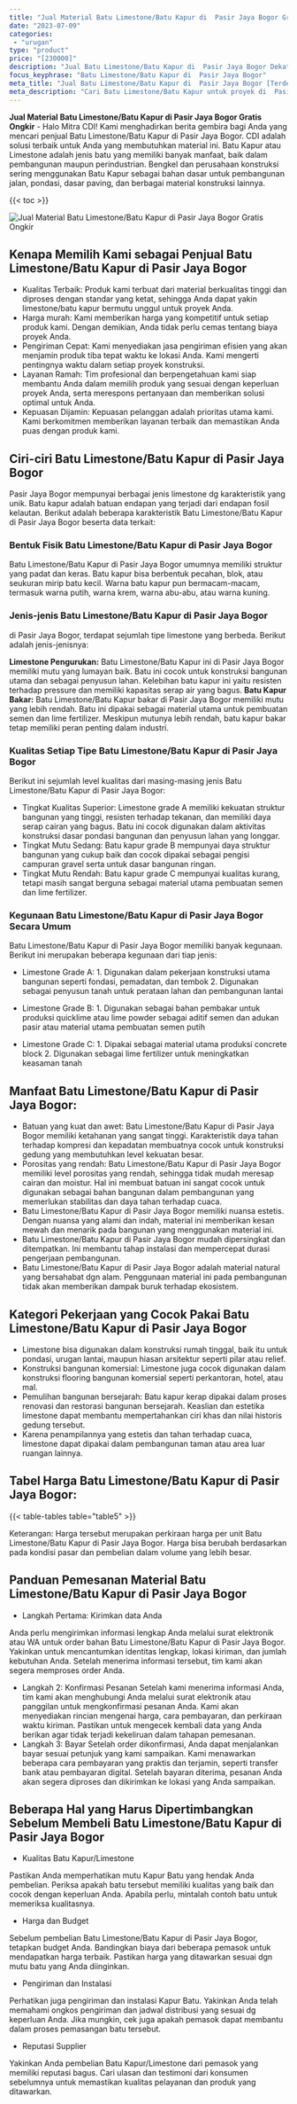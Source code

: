 ```yaml
---
title: "Jual Material Batu Limestone/Batu Kapur di  Pasir Jaya Bogor Gratis Ongkir"
date: "2023-07-09"
categories:
 - "urugan"
type: "product"
price: "[230000]"
description: "Jual Batu Limestone/Batu Kapur di  Pasir Jaya Bogor Dekat. Batu Limestone/Batu Kapur ini sering digunakan dalam proyek konstruksi sebagai batu alam yang mewah dan tahan lama. Silakan hubungi kami untuk informasi lebih lanjut."
focus_keyphrase: "Batu Limestone/Batu Kapur di  Pasir Jaya Bogor"
meta_title: "Jual Batu Limestone/Batu Kapur di  Pasir Jaya Bogor [Terdekat] - CDI"
meta_description: "Cari Batu Limestone/Batu Kapur untuk proyek di  Pasir Jaya Bogor? Kami menawarkan Batu Limestone/Batu Kapur berkualitas untuk batu alam. Segera dapatkan penawaran terbaik."
---
```


**Jual Material Batu Limestone/Batu Kapur di  Pasir Jaya Bogor Gratis Ongkir** - Halo Mitra CDI! Kami menghadirkan berita gembira bagi Anda yang mencari penjual Batu Limestone/Batu Kapur di  Pasir Jaya Bogor. CDI adalah solusi terbaik untuk Anda yang membutuhkan material ini. Batu Kapur atau Limestone adalah jenis batu yang memiliki banyak manfaat, baik dalam pembangunan maupun perindustrian. Bengkel dan perusahaan konstruksi sering menggunakan Batu Kapur sebagai bahan dasar untuk pembangunan jalan, pondasi, dasar paving, dan berbagai material konstruksi lainnya.

{{< toc >}}

![Jual Material Batu Limestone/Batu Kapur di  Pasir Jaya Bogor Gratis Ongkir](/images/urugan/batu-limestone-06.jpg)

## Kenapa Memilih Kami sebagai Penjual Batu Limestone/Batu Kapur di  Pasir Jaya Bogor

*   Kualitas Terbaik: Produk kami terbuat dari material berkualitas tinggi dan diproses dengan standar yang ketat, sehingga Anda dapat yakin limestone/batu kapur bermutu unggul untuk proyek Anda.
*   Harga murah: Kami memberikan harga yang kompetitif untuk setiap produk kami. Dengan demikian, Anda tidak perlu cemas tentang biaya proyek Anda.
*   Pengiriman Cepat: Kami menyediakan jasa pengiriman efisien yang akan menjamin produk tiba tepat waktu ke lokasi Anda. Kami mengerti pentingnya waktu dalam setiap proyek konstruksi.
*   Layanan Ramah: Tim profesional dan berpengetahuan kami siap membantu Anda dalam memilih produk yang sesuai dengan keperluan proyek Anda, serta merespons pertanyaan dan memberikan solusi optimal untuk Anda.
*   Kepuasan Dijamin: Kepuasan pelanggan adalah prioritas utama kami. Kami berkomitmen memberikan layanan terbaik dan memastikan Anda puas dengan produk kami.

## Ciri-ciri Batu Limestone/Batu Kapur di  Pasir Jaya Bogor

 Pasir Jaya Bogor mempunyai berbagai jenis limestone dg karakteristik yang unik. Batu kapur adalah batuan endapan yang terjadi dari endapan fosil kelautan. Berikut adalah beberapa karakteristik Batu Limestone/Batu Kapur di  Pasir Jaya Bogor beserta data terkait:

### Bentuk Fisik Batu Limestone/Batu Kapur di  Pasir Jaya Bogor

Batu Limestone/Batu Kapur di  Pasir Jaya Bogor umumnya memiliki struktur yang padat dan keras. Batu kapur bisa berbentuk pecahan, blok, atau seukuran mirip batu kecil. Warna batu kapur pun bermacam-macam, termasuk warna putih, warna krem, warna abu-abu, atau warna kuning.

### Jenis-jenis Batu Limestone/Batu Kapur di  Pasir Jaya Bogor

di  Pasir Jaya Bogor, terdapat sejumlah tipe limestone yang berbeda. Berikut adalah jenis-jenisnya:

**Limestone Pengurukan:** Batu Limestone/Batu Kapur ini di  Pasir Jaya Bogor memiliki mutu yang lumayan baik. Batu ini cocok untuk konstruksi bangunan utama dan sebagai penyusun lahan. Kelebihan batu kapur ini yaitu resisten terhadap pressure dan memiliki kapasitas serap air yang bagus.
**Batu Kapur Bakar:** Batu Limestone/Batu Kapur bakar di  Pasir Jaya Bogor memiliki mutu yang lebih rendah. Batu ini dipakai sebagai material utama untuk pembuatan semen dan lime fertilizer. Meskipun mutunya lebih rendah, batu kapur bakar tetap memiliki peran penting dalam industri.

### Kualitas Setiap Tipe Batu Limestone/Batu Kapur di  Pasir Jaya Bogor

Berikut ini sejumlah level kualitas dari masing-masing jenis Batu Limestone/Batu Kapur di  Pasir Jaya Bogor:

*   Tingkat Kualitas Superior: Limestone grade A memiliki kekuatan struktur bangunan yang tinggi, resisten terhadap tekanan, dan memiliki daya serap cairan yang bagus. Batu ini cocok digunakan dalam aktivitas konstruksi dasar pondasi bangunan dan penyusun lahan yang longgar.
*   Tingkat Mutu Sedang: Batu kapur grade B mempunyai daya struktur bangunan yang cukup baik dan cocok dipakai sebagai pengisi campuran gravel serta untuk dasar bangunan ringan.
*   Tingkat Mutu Rendah: Batu kapur grade C mempunyai kualitas kurang, tetapi masih sangat berguna sebagai material utama pembuatan semen dan lime fertilizer.

### Kegunaan Batu Limestone/Batu Kapur di  Pasir Jaya Bogor Secara Umum

Batu Limestone/Batu Kapur di  Pasir Jaya Bogor memiliki banyak kegunaan. Berikut ini merupakan beberapa kegunaan dari tiap jenis:

*   Limestone Grade A: 1. Digunakan dalam pekerjaan konstruksi utama bangunan seperti fondasi, pemadatan, dan tembok 2. Digunakan sebagai penyusun tanah untuk perataan lahan dan pembangunan lantai

*   Limestone Grade B: 1. Digunakan sebagai bahan pembakar untuk produksi quicklime atau lime powder sebagai aditif semen dan adukan pasir atau material utama pembuatan semen putih

*   Limestone Grade C: 1. Dipakai sebagai material utama produksi concrete block 2. Digunakan sebagai lime fertilizer untuk meningkatkan keasaman tanah

## Manfaat Batu Limestone/Batu Kapur di  Pasir Jaya Bogor:

*   Batuan yang kuat dan awet: Batu Limestone/Batu Kapur di  Pasir Jaya Bogor memiliki ketahanan yang sangat tinggi. Karakteristik daya tahan terhadap kompresi dan kepadatan membuatnya cocok untuk konstruksi gedung yang membutuhkan level kekuatan besar.
*   Porositas yang rendah: Batu Limestone/Batu Kapur di  Pasir Jaya Bogor memiliki level porositas yang rendah, sehingga tidak mudah meresap cairan dan moistur. Hal ini membuat batuan ini sangat cocok untuk digunakan sebagai bahan bangunan dalam pembangunan yang memerlukan stabilitas dan daya tahan terhadap cuaca.
*   Batu Limestone/Batu Kapur di  Pasir Jaya Bogor memiliki nuansa estetis. Dengan nuansa yang alami dan indah, material ini memberikan kesan mewah dan menarik pada bangunan yang menggunakan material ini.
*   Batu Limestone/Batu Kapur di  Pasir Jaya Bogor mudah dipersingkat dan ditempatkan. Ini membantu tahap instalasi dan mempercepat durasi pengerjaan pembangunan.
*   Batu Limestone/Batu Kapur di  Pasir Jaya Bogor adalah material natural yang bersahabat dgn alam. Penggunaan material ini pada pembangunan tidak akan memberikan dampak buruk terhadap ekosistem.

## Kategori Pekerjaan yang Cocok Pakai Batu Limestone/Batu Kapur di  Pasir Jaya Bogor

*   Limestone bisa digunakan dalam konstruksi rumah tinggal, baik itu untuk pondasi, urugan lantai, maupun hiasan arsitektur seperti pilar atau relief.
*   Konstruksi bangunan komersial: Limestone juga cocok digunakan dalam konstruksi flooring bangunan komersial seperti perkantoran, hotel, atau mal.
*   Pemulihan bangunan bersejarah: Batu kapur kerap dipakai dalam proses renovasi dan restorasi bangunan bersejarah. Keaslian dan estetika limestone dapat membantu mempertahankan ciri khas dan nilai historis gedung tersebut.
*   Karena penampilannya yang estetis dan tahan terhadap cuaca, limestone dapat dipakai dalam pembangunan taman atau area luar ruangan lainnya.

## Tabel Harga Batu Limestone/Batu Kapur di  Pasir Jaya Bogor:

{{< table-tables table="table5" >}}

Keterangan: Harga tersebut merupakan perkiraan harga per unit Batu Limestone/Batu Kapur di  Pasir Jaya Bogor. Harga bisa berubah berdasarkan pada kondisi pasar dan pembelian dalam volume yang lebih besar.

## Panduan Pemesanan Material Batu Limestone/Batu Kapur di  Pasir Jaya Bogor

*   Langkah Pertama: Kirimkan data Anda

Anda perlu mengirimkan informasi lengkap Anda melalui surat elektronik atau WA untuk order bahan Batu Limestone/Batu Kapur di  Pasir Jaya Bogor. Yakinkan untuk mencantumkan identitas lengkap, lokasi kiriman, dan jumlah kebutuhan Anda. Setelah menerima informasi tersebut, tim kami akan segera memproses order Anda.
*   Langkah 2: Konfirmasi Pesanan
Setelah kami menerima informasi Anda, tim kami akan menghubungi Anda melalui surat elektronik atau panggilan untuk mengkonfirmasi pesanan Anda. Kami akan menyediakan rincian mengenai harga, cara pembayaran, dan perkiraan waktu kiriman. Pastikan untuk mengecek kembali data yang Anda berikan agar tidak terjadi kekeliruan dalam tahapan pemesanan.
*   Langkah 3: Bayar
Setelah order dikonfirmasi, Anda dapat menjalankan bayar sesuai petunjuk yang kami sampaikan. Kami menawarkan beberapa cara pembayaran yang praktis dan terjamin, seperti transfer bank atau pembayaran digital. Setelah bayaran diterima, pesanan Anda akan segera diproses dan dikirimkan ke lokasi yang Anda sampaikan.

## Beberapa Hal yang Harus Dipertimbangkan Sebelum Membeli Batu Limestone/Batu Kapur di  Pasir Jaya Bogor

*   Kualitas Batu Kapur/Limestone

Pastikan Anda memperhatikan mutu Kapur Batu yang hendak Anda pembelian. Periksa apakah batu tersebut memiliki kualitas yang baik dan cocok dengan keperluan Anda. Apabila perlu, mintalah contoh batu untuk memeriksa kualitasnya.
*   Harga dan Budget

Sebelum pembelian Batu Limestone/Batu Kapur di  Pasir Jaya Bogor, tetapkan budget Anda. Bandingkan biaya dari beberapa pemasok untuk mendapatkan harga terbaik. Pastikan harga yang ditawarkan sesuai dgn mutu batu yang Anda diinginkan.
*   Pengiriman dan Instalasi

Perhatikan juga pengiriman dan instalasi Kapur Batu. Yakinkan Anda telah memahami ongkos pengiriman dan jadwal distribusi yang sesuai dg keperluan Anda. Jika mungkin, cek juga apakah pemasok dapat membantu dalam proses pemasangan batu tersebut.
*   Reputasi Supplier

Yakinkan Anda pembelian Batu Kapur/Limestone dari pemasok yang memiliki reputasi bagus. Cari ulasan dan testimoni dari konsumen sebelumnya untuk memastikan kualitas pelayanan dan produk yang ditawarkan.